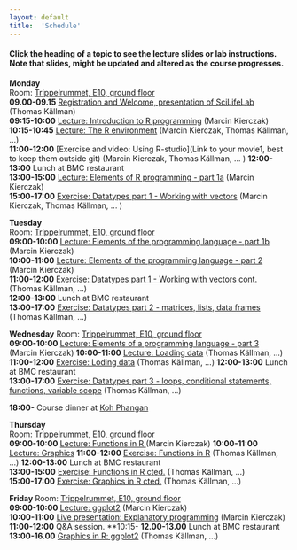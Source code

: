 ```yaml
---
layout: default
title:  'Schedule'
---
```


#### Click the heading of a topic to see the lecture slides or lab instructions. Note that slides, might be updated and altered as the course progresses.

**Monday**  
Room: [Trippelrummet, E10, ground floor](files/bmc_map.jpg)   
**09.00-09.15** [Registration and Welcome, presentation of SciLifeLab ](Lectures/Welcome.pdf) (Thomas Källman)  
**09:15-10:00** [Lecture: Introduction to R programming](Lectures/Intro.pdf) (Marcin Kierczak)  
**10:15-10:45** [Lecture: The R environment](Lectures/REnvironment.pdf) (Marcin Kierczak, Thomas Källman, ...)  
**11:00-12:00** [Exercise and video: Using R-studio](Link to your movie1, best to keep them outside git) (Marcin Kierczak, Thomas Källman, ... )
**12:00-13:00** Lunch at BMC restaurant  
**13:00-15:00** [Lecture: Elements of R programming - part 1a](Lectures/ElementsOfAprogrammingLanguage1.pdf) (Marcin Kierczak)    
**15:00-17:00** [Exercise: Datatypes part 1 - Working with vectors](Exercises/DataTypes) (Marcin Kierczak, Thomas Källman, ... )  

**Tuesday**  
Room: [Trippelrummet, E10, ground floor](files/bmc_map.jpg)   
**09:00-10:00** [Lecture: Elements of the programming language - part 1b](Lectures/ElementsOfAprogrammingLanguage1.pdf) (Marcin Kierczak)  
**10:00-11:00** [Lecture: Elements of the programming language - part 2](Lectures/ElementsOfAprogrammingLanguage2.pdf) (Marcin Kierczak)  
**11:00-12:00** [Exercise: Datatypes part 1 - Working with vectors cont.](Exercises/DataTypesStructure1) (Thomas Källman, ...)  
**12:00-13:00** Lunch at BMC restaurant  
**13:00-17:00** [Exercise: Datatypes part 2 - matrices, lists, data frames](Exercises/DataTypesStructure2) (Thomas Källman, ...)  

**Wednesday** 
Room: [Trippelrummet, E10, ground floor](files/bmc_map.jpg)  
**09:00-10:00** [Lecture: Elements of a programming language - part 3 ](Lectures/ElementsOfAprogrammingLanguage3.pdf) (Marcin Kierczak)
**10:00-11:00** [Lecture: Loading data](Lectures/Loading_data.pdf) (Thomas Källman, ...)  
**11:00-12:00** [Exercise: Loding data](Exercises/LoadingData) (Thomas Källman, ...) 
**12:00-13:00** Lunch at BMC restaurant  
**13:00-17:00** [Exercise: Datatypes part 3 - loops, conditional statements, functions, variable scope](Exercises/LoadingData) (Thomas Källman, ...)  

**18:00-** Course dinner at [Koh Phangan](https://www.google.se/maps/place/Restaurang+Koh+Phangan/@59.856787,17.6272816,17z/data=!3m1!4b1!4m5!3m4!1s0x465fcbf3d83e6711:0x4b004e395b108348!8m2!3d59.856787!4d17.6294703?hl=en)  

**Thursday**  
Room: [Trippelrummet, E10, ground floor](files/bmc_map.jpg)   
**09:00-10:00** [Lecture: Functions in R ](Lectures/Functions.pdf) (Marcin Kierczak) 
**10:00-11:00** [Lecture: Graphics](Lectures/Graphics.pdf)
**11:00-12:00** [Exercise: Functions in R](Exercises/functions.pdf) (Thomas Källman, ...) 
**12:00-13:00** Lunch at BMC restaurant  
**13:00-15:00** [Exercise: Functions in R cted.](Exercises/functions.pdf) (Thomas Källman, ...)  
**15:00-17:00** [Exercise: Graphics in R cted.](Exercises/graphics.pdf) (Thomas Källman, ...)

**Friday**
Room: [Trippelrummet, E10, ground floor](files/bmc_map.jpg)   
**09:00-10:00** [Lecture: ggplot2](Lectures/ggplot2.pdf) (Marcin Kierczak)  
**10:00-11:00** [Live presentation: Explanatory programming](Lectures/expl_prog.pdf) (Marcin Kierczak)
**11:00-12:00** Q&A session.
**10:15-
**12.00-13.00** Lunch at BMC restaurant  
**13:00-16.00** [Graphics in R: ggplot2](Exercises/Graphics) (Thomas Källman, ...)  